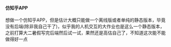 #### 仿知乎APP

​	想做一个仿知乎APP，但是估计大概只能做一个离线版或者单纯的静态版本，毕竟没有后端(除非我自己干了)，似乎我的人机交互的大作业也是这么一个静态版本，之前打算大二暑假写完后端然后试一试，果然还是高估自己了，不知道这次能不能做得好一点
